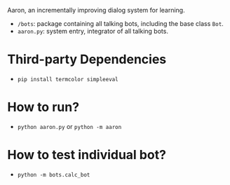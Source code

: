 Aaron, an incrementally improving dialog system for learning.
- `/bots`: package containing all talking bots, including the base class `Bot`.
- `aaron.py`: system entry, integrator of all talking bots.



# Third-party Dependencies

- `pip install termcolor simpleeval`

# How to run?

- `python aaron.py` or `python -m aaron`


# How to test individual bot?

- `python -m bots.calc_bot`